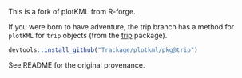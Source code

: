 This is a fork of plotKML from R-forge. 

If you were born to have adventure, the trip branch has a method for `plotKML` for `trip` objects (from the [trip](https://CRAN.R-project.org/package=enpls) package). 


```R
devtools::install_github("Trackage/plotkml/pkg@trip")
```

See README for the original provenance. 

